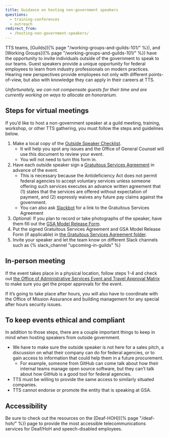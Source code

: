```yaml
---
title: Guidance on hosting non-government speakers
questions:
  - training-conferences
  - outreach
redirect_from:
  - /hosting-non-government-speakers/
---
```


TTS teams, [Guilds]({% page "/working-groups-and-guilds-101/" %}), and [Working
Groups]({% page "/working-groups-and-guilds-101/" %}) have the opportunity to
invite individuals outside of the government to speak to our teams. Guest
speakers provide a unique opportunity for federal employees to learn from
industry professionals on modern practices. Hearing new perspectives provide
employees not only with different points-of-view, but also with knowledge they
can apply in their careers at TTS.

_Unfortunately, we can not compensate guests for their time and are currently
working on ways to allocate an honorarium._

## Steps for virtual meetings

If you’d like to host a non-government speaker at a guild meeting, training,
workshop, or other TTS gathering, you must follow the steps and guidelines
below.

1. Make a local copy of the
   [Outside Speaker Checklist](https://docs.google.com/document/d/1F2IEMaPgfWZY2_RvSkILNnjulY8d3XDeJagAqSkFNvo/edit?usp=sharing).
   - It will help you spot any issues and the Office of General Counsel will use
     this document to review your event.
   - You will not need to turn this form in.
1. Have each outside speaker sign a
   [Gratuitous Services Agreement](https://docs.google.com/document/d/11xLRGV2mka51PnuaCLMm75lVEq1uV7N0Fn19Lyw832o/edit?usp=sharing)
   in advance of the event.
   - This is necessary because the Antideficiency Act does not permit federal
     agencies to accept voluntary services unless someone offering such services
     executes an advance written agreement that (1) states that the services are
     offered without expectation of payment, and (2) expressly waives any future
     pay claims against the government.
   - You can also ask
     [Slackbot](https://get.slack.help/hc/en-us/articles/202026038-Slackbot-your-assistant-notepad-programmable-bot)
     for a link to the Gratuitous Services Agreement
1. _Optional:_ If you plan to record or take photographs of the speaker, have
   them fill out the
   [GSA Model Release Form](https://docs.google.com/document/d/1_f7JsBYIVKV5aSrv96sW_SWJroECpvjiz6JmkJVbrFE/edit).
1. Put the signed Gratuitous Services Agreement and GSA Model Release Form (if
   applicable) in
   [the Gratuitous Services Agreement folder](https://drive.google.com/drive/folders/1UOKVVZGdI7IlAxrqcq48-HQQr8f5U6N7).
1. Invite your speaker and let the team know on different Slack channels such as
   {% slack_channel "upcoming-in-guilds" %}

## In-person meeting

If the event takes place in a physical location, follow steps 1-4 and check out
[the Office of Administrative Services Event and Travel Approval Matrix](https://insite.gsa.gov/topics/travel-and-events/reservations-and-travel-information/event-management-conference-attendance-information?term=OAS%20Event%20and%20Travel%20Approval%20Matrix)
to make sure you get the proper approvals for the event.

If it’s going to take place after hours, you will also have to coordinate with
the Office of Mission Assurance and building management for any special after
hours security issues.

## To keep events ethical and compliant

In addition to those steps, there are a couple important things to keep in mind
when hosting speakers from outside government.

- We have to make sure the outside speaker is not here for a sales pitch, a
  discussion on what their company can do for federal agencies, or to gain
  access to information that could help them in a future procurement.
  - For example, someone from GitHub can come talk about how their internal
    teams manage open source software, but they can’t talk about how GitHub is a
    good tool for federal agencies.
- TTS must be willing to provide the same access to similarly situated
  companies.
- TTS cannot endorse or promote the entity that is speaking at GSA.

## Accessibility

Be sure to check out the resources on the [Deaf-HOH]({% page "/deaf-hoh/" %})
page to provide the most accessible telecommunications services for Deaf/HoH and
speech-disabled employees.

